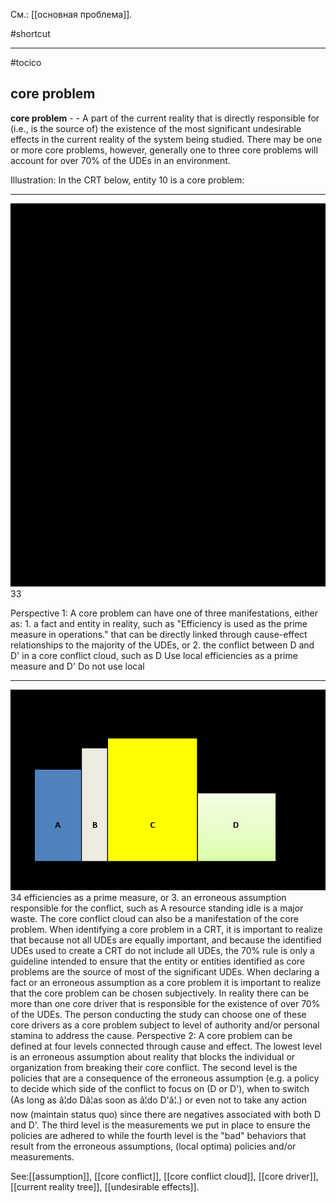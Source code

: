 См.: [[основная проблема]].

#shortcut




<hr/>

#tocico

## core problem

<b>core problem</b> -  - A part of the current reality that is directly responsible for (i.e., is the source of) the existence of the most significant undesirable effects in the current reality of the system being studied.  There may be one or more core problems, however, generally one to three core problems will account for over 70% of the UDEs in an environment. 


Illustration:  In the CRT below, entity 10 is a core problem:  
<hr/>
<img src="./tocico_dictionary_2nd_editio-33_1.png"/>
33 
 
  Perspective 1: A core problem can have one of three manifestations, either as: 1. a fact and entity in reality, such as "Efficiency is used as the prime measure in operations." that can be directly linked through cause-effect relationships to the majority of the UDEs, or 2. the conflict between D and D' in a core conflict cloud, such as D Use local efficiencies as a prime measure and D' Do not use local 
<hr/>
<img src="./tocico_dictionary_2nd_editio-34_1.png"/>
34 
efficiencies as a prime measure, or 3. an erroneous assumption responsible for the conflict, such as A resource standing idle is a major waste.  The core conflict cloud can also be a manifestation of the core problem.  When identifying a core problem in a CRT, it is important to realize that because not all UDEs are equally important, and because the identified UDEs used to create a CRT do not include all UDEs, the 70% rule is only a guideline intended to ensure that the entity or entities identified as core problems are the source of most of the significant UDEs. 
When declaring a fact or an erroneous assumption as a core problem it is important to realize that the 
core problem can be chosen subjectively.  In reality there can be more than one core driver that is responsible for the existence of over 70% of the UDEs.  The person conducting the study can choose one of these core drivers as a core problem subject to level of authority and/or personal stamina to address the cause.  Perspective 2:  A core problem can be defined at four levels connected through cause and effect. The lowest level is an erroneous assumption about reality that blocks the individual or organization from breaking their core conflict. The second level is the policies that are a consequence of the erroneous assumption (e.g. a policy to decide which side of the conflict to focus on (D or D'), when to switch (As long as â¦do Dâ¦as soon as â¦do D'â¦.) or even not to take any action now (maintain status quo) since there are negatives associated with both D and D'. The third level is the measurements we put in place to ensure the policies are adhered to while the fourth level is the "bad" behaviors that result from the erroneous assumptions, (local optima) policies and/or measurements.  



See:[[assumption]], [[core conflict]], [[core conflict cloud]], [[core driver]], [[current reality tree]], [[undesirable effects]].

